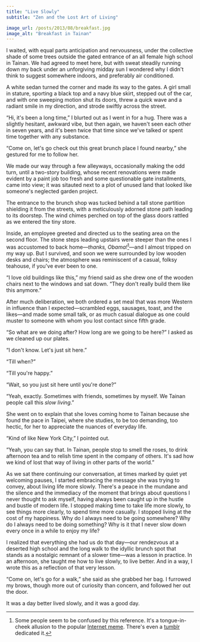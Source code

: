 ```yaml
---
title: "Live Slowly"
subtitle: "Zen and the Lost Art of Living"

image_url: /posts/2013/08/breakfast.jpg
image_alt: "Breakfast in Tainan"
---
```


I waited, with equal parts anticipation and nervousness, under the collective shade of some trees outside the gated entrance of an all female high school in Tainan. We had agreed to meet here, but with sweat steadily running down my back under an unforgiving midday sun I wondered why I didn't think to suggest somewhere indoors, and preferably air conditioned.

A white sedan turned the corner and made its way to the gates. A girl small in stature, sporting a black top and a navy blue skirt, stepped out of the car, and with one sweeping motion shut its doors, threw a quick wave and a radiant smile in my direction, and strode swiftly across the street.

“Hi, it's been a long time,” I blurted out as I went in for a hug. There was a slightly hesitant, awkward vibe, but then again, we haven't seen each other in seven years, and it's been twice that time since we've talked or spent time together with any substance.

“Come on, let's go check out this great brunch place I found nearby,” she gestured for me to follow her.

We made our way through a few alleyways, occasionally making the odd turn, until a two-story building, whose recent renovations were made evident by a paint job too fresh and some questionable gate installments, came into view; it was sitauted next to a plot of unused land that looked like someone's neglected garden project.

The entrance to the brunch shop was tucked behind a tall stone partition shielding it from the streets, with a meticulously adorned stone path leading to its doorstep. The wind chimes perched on top of the glass doors rattled as we entered the tiny store.

Inside, an employee greeted and directed us to the seating area on the second floor. The stone steps leading upstairs were steeper than the ones I was accustomed to back home—*thanks, Obama!*[^obama]—and I almost tripped on my way up. But I survived, and soon we were surrounded by low wooden desks and chairs; the atmosphere was reminiscent of a casual, folksy teahouse, if you've ever been to one.

[^obama]: Some people seem to be confused by this reference. It's a tongue-in-cheek allusion to the popular [Internet meme](http://knowyourmeme.com/memes/thanks-obama). There's even a [tumblr](http://thanks-obama.tumblr.com/) dedicated it.

“I love old buildings like this,” my friend said as she drew one of the wooden chairs next to the windows and sat down. “They don't really build them like this anymore.”

After much deliberation, we both ordered a set meal that was more Western in influence than I expected—scrambled eggs, sausages, toast, and the likes—and made some small talk, or as much casual dialogue as one could muster to someone with whom you lost contact since fifth grade.

“So what are we doing after? How long are we going to be here?” I asked as we cleaned up our plates.

“I don't know. Let's just sit here.”

“Till when?”

“Till you're happy.”

“Wait, so you just sit here until you're done?”

“Yeah, exactly. Sometimes with friends, sometimes by myself. We Tainan people call this *slow living*.”

She went on to explain that she loves coming home to Tainan because she found the pace in Taipei, where she studies, to be too demanding, too hectic, for her to appreciate the nuances of everyday life.

“Kind of like New York City,” I pointed out.

“Yeah, you can say that. In Tainan, people stop to smell the roses, to drink afternoon tea and to relish time spent in the company of others. It's sad how we kind of lost that way of living in other parts of the world.”

As we sat there continuing our conversation, at times marked by quiet yet welcoming pauses, I started embracing the message she was trying to convey, about living life more slowly. There's a peace in the mundane and the silence and the immediacy of the moment that brings about questions I never thought to ask myself, having always been caught up in the hustle and bustle of modern life. I stopped making time to take life more slowly, to see things more clearly, to spend time more casually. I stopped living at the cost of my happiness. Why do I always need to be going somewhere? Why do I always need to be doing something? Why is it that I never slow down every once in a while to enjoy my life?

I realized that everything she had us do that day—our rendezvous at a deserted high school and the long walk to the idyllic brunch spot that stands as a nostalgic remnant of a slower time—was a lesson in practice. In an afternoon, she taught me how to live slowly, to live better. And in a way, I wrote this as a reflection of that very lesson.

“Come on, let's go for a walk,” she said as she grabbed her bag. I furrowed my brows, though more out of curiosity than concern, and followed her out the door.

It was a day better lived slowly, and it was a good day.
